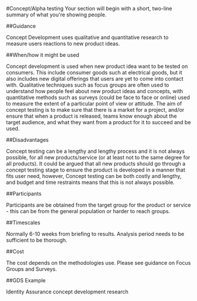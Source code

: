 #Concept/Alpha testing
Your section will begin with a short, two-line summary of what you're showing people.

##Guidance

Concept Development uses qualitative and quantitative research to measure users reactions to new product ideas. 

##When/how it might be used

Concept development is used when new product idea want to be tested on consumers. This include consumer goods such at electrical goods, but it also includes new digital offerings that users are yet to come into contact with. Qualitative techniques such as focus groups are often used to understand how people feel about new product ideas and concepts, with quantitative methods such as surveys (could be face to face or online) used to measure the extent of a particular point of view or attitude. The aim of concept testing is to make sure that there is a market for a project, and/or ensure that when a product is released, teams know enough about the target audience, and what they want from a product for it to succeed and be used.

##Disadvantages

Concept testing can be a lengthy and lengthy process and it is not always possible, for all new products/service (or at least not to the same degree for all products). It could be argued that all new products should go through a concept testing stage to ensure the product is developed in a manner that fits user need, however, Concept testing can be both costly and lengthy, and budget and time restraints means that this is not always possible.

##Participants

Participants are be obtained from the target group for the product or service - this can be from the general population or harder to reach groups. 

##Timescales
     
Normally 6-10 weeks from briefing to results. Analysis period needs to be sufficient to be thorough.

##Cost

The cost depends on the methodologies use. Please see guidance on Focus Groups and Surveys.

##GDS Example 

Identity Assurance concept development research
